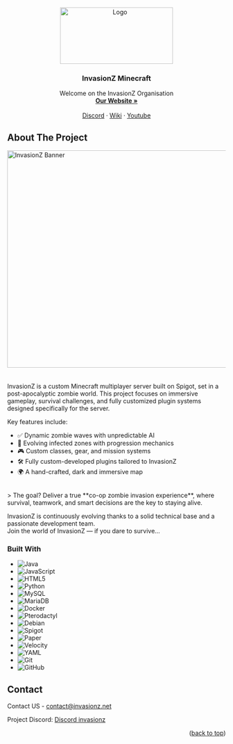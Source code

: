 
<!-- Improved compatibility of back to top link: See: https://github.com/othneildrew/Best-README-Template/pull/73 -->
<a id="readme-top"></a>
<!--
*** Thanks for checking out the Best-README-Template. If you have a suggestion
*** that would make this better, please fork the repo and create a pull request
*** or simply open an issue with the tag "enhancement".
*** Don't forget to give the project a star!
*** Thanks again! Now go create something AMAZING! :D
-->



<!-- PROJECT SHIELDS -->
<!--
*** I'm using markdown "reference style" links for readability.
*** Reference links are enclosed in brackets [ ] instead of parentheses ( ).
*** See the bottom of this document for the declaration of the reference variables
*** for contributors-url, forks-url, etc. This is an optional, concise syntax you may use.
*** https://www.markdownguide.org/basic-syntax/#reference-style-links
-->


<!-- PROJECT LOGO -->
<br />
<div align="center">
  <a href="https://invasionz,net">
    <img src="images/logo.png" alt="Logo" width="260" height="130">
  </a>

  <h3 align="center">InvasionZ Minecraft</h3>

  <p align="center">
    Welcome on the InvasionZ Organisation
    <br />
    <a href="https://invasionz,net"><strong>Our Website »</strong></a>
    <br />
    <br />
    <a href="https://discord.invasionz.net">Discord</a>
    &middot;
    <a href="https://wiki.invasionz.net">Wiki</a>
    &middot;
    <a href="https://www.youtube.com/@InvasionZ_Official">Youtube</a>
  </p>
</div>




## About The Project

<img src="images/wallpaper.png" alt="InvasionZ Banner" width="900" height="500" style="display: block; margin: 0 auto;">
<br>
<br>
InvasionZ is a custom Minecraft multiplayer server built on Spigot, set in a post-apocalyptic zombie world. This project focuses on immersive gameplay, survival challenges, and fully customized plugin systems designed specifically for the server.

Key features include:
- ✅ Dynamic zombie waves with unpredictable AI
- 🧟 Evolving infected zones with progression mechanics
- 🎮 Custom classes, gear, and mission systems
- 🛠️ Fully custom-developed plugins tailored to InvasionZ
- 🌍 A hand-crafted, dark and immersive map
<br>
> The goal? Deliver a true **co-op zombie invasion experience**, where survival, teamwork, and smart decisions are the key to staying alive.
<br>

InvasionZ is continuously evolving thanks to a solid technical base and a passionate development team.  
Join the world of InvasionZ — if you dare to survive...




### Built With

* ![Java](https://img.shields.io/badge/Java-ED8B00?style=for-the-badge&logo=java&logoColor=white)
* ![JavaScript](https://img.shields.io/badge/JavaScript-F7DF1E?style=for-the-badge&logo=javascript&logoColor=black)
* ![HTML5](https://img.shields.io/badge/HTML5-E34F26?style=for-the-badge&logo=html5&logoColor=white)
* ![Python](https://img.shields.io/badge/Python-3776AB?style=for-the-badge&logo=python&logoColor=white)
* ![MySQL](https://img.shields.io/badge/MySQL-4479A1?style=for-the-badge&logo=mysql&logoColor=white)
* ![MariaDB](https://img.shields.io/badge/MariaDB-003545?style=for-the-badge&logo=mariadb&logoColor=white)
* ![Docker](https://img.shields.io/badge/Docker-2496ED?style=for-the-badge&logo=docker&logoColor=white)
* ![Pterodactyl](https://img.shields.io/badge/Pterodactyl-181E2C?style=for-the-badge&logo=pterodactyl&logoColor=white)
* ![Debian](https://img.shields.io/badge/Debian-A81D33?style=for-the-badge&logo=debian&logoColor=white)
* ![Spigot](https://img.shields.io/badge/Spigot-FF9900?style=for-the-badge&logo=minecraft&logoColor=white)
* ![Paper](https://img.shields.io/badge/Paper-0A0A0A?style=for-the-badge&logo=paper&logoColor=white)
* ![Velocity](https://img.shields.io/badge/Velocity-FF3C00?style=for-the-badge&logo=apache&logoColor=white)
* ![YAML](https://img.shields.io/badge/YAML-000000?style=for-the-badge&logo=yaml&logoColor=white)
* ![Git](https://img.shields.io/badge/Git-F05032?style=for-the-badge&logo=git&logoColor=white)
* ![GitHub](https://img.shields.io/badge/GitHub-181717?style=for-the-badge&logo=github&logoColor=white)



<!-- CONTACT -->
## Contact

Contact US - contact@invasionz.net

Project Discord: [Discord invasionz](https://discord.invasionz.net)

<p align="right">(<a href="#readme-top">back to top</a>)</p>


